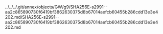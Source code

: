 ../../../.git/annex/objects/GW/g9/SHA256E-s2991--aa2c865890730f6419bf3862630375d8b67014aefcb60455b286cdd13e3e4202.md/SHA256E-s2991--aa2c865890730f6419bf3862630375d8b67014aefcb60455b286cdd13e3e4202.md